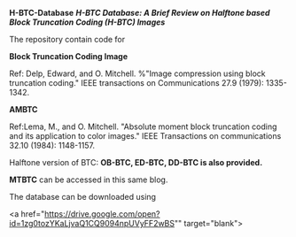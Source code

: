 **H-BTC-Database**
***H-BTC Database: A Brief Review on Halftone based Block Truncation Coding (H-BTC) Images*** 

The repository contain code for 

**Block Truncation Coding Image**

Ref: Delp, Edward, and O. Mitchell.  %"Image compression using block truncation coding." 
IEEE transactions on Communications 27.9 (1979): 1335-1342.


 
**AMBTC**

Ref:Lema, M., and O. Mitchell. "Absolute moment block truncation coding and its application to color images."
IEEE Transactions on communications 32.10 (1984): 1148-1157.


Halftone version of BTC: **OB-BTC, ED-BTC, DD-BTC is also provided.** 


**MTBTC** can be accessed in this same blog. 


The database can be downloaded using 

<a href="https://drive.google.com/open?id=1zg0tozYKaLjvaQ1CQ9094npUVyFF2wBS"" target="blank"> 
